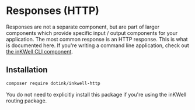 # Responses (HTTP)

Responses are not a separate component, but are part of larger components which provide specific
input / output components for your application.  The most common response is an HTTP response.
This is what is documented here.  If you're writing a command line application, check out
[the inKWell CLI component](../supplemental/02-cli).

## Installation

```bash
composer require dotink/inkwell-http
```

<div class="notice">
	<p>
		You do not need to explicitly install this package if you're using the inKWell routing
		package.
	</p>
</div>
